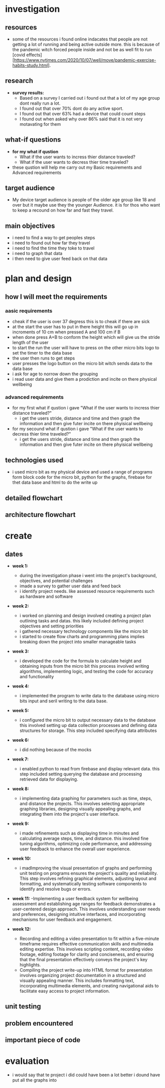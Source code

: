 
# investigation
## resources
- some of the resources i found online indacates that people are not getting a lot of running and being active outside more. this is because of the pandemic witch forced people inside and not be as well fit to run [covid effects][https://www.nytimes.com/2020/10/07/well/move/pandemic-exercise-habits-study.html].

## research
- **survey results:**
    - Based on a survey I carried out i found out that a lot of my age group dont really run a lot.
    - I found out that over 70% dont do any active sport.
    - I found out that over 63% had a device that could count steps 
    - I found out when asked why over 86% said that it is not very motavating for them 

## what-if questions
- **for my what if qustion** 
    - What if the user wants to incress thier distance traveled?
    - What if the user wants to decress thier time traveled?
- these qustion will help me carry out my Basic requirements and Advanced requirements 

## target audience
- My device target audience is people of the older age group like 18 and over but it maybe use they the younger Audience. it is for thos who want to keep a recound on how far and fast they travel.

## main objectives
- i need to find a way to get peoples steps 
- i need to found out how far they travel 
- i need to find the time they toke to travel 
- i need to graph that data 
- i then need to give user feed back on that data 


# plan and design 
## how I will meet the requirements
### aasic requirements
- cheak if the user is over 37 degress this is to cheak if there are sick 
- at the start the user has to put in there height this will go up in incroments of 10 cm when pressed A and 100 cm if B
- when done press A+B to conform the height which will give us the stride length of the user
- to start the run the user will have to press on the other micro bits logo to set the timer to the data base 
- the user then runs to get steps
- user presses the logo button on the micro bit witch sends data to the data base 
- i ask for age to norrow down the grouping 
- i read user data and give them a prodiction and incite on there physical wellbeing
  
### advanced requirements
- for my first what if qustion i gave "What if the user wants to incress thier distance traveled?"
    - i get the users stride, distance and time and then graph the information and then give futer incite on there phyisical wellbeing 
- for my secound what if qustion i gave "What if the user wants to decress thier time traveled?"
    - i get the users stride, distance and time and then graph the information and then give futer incite on there phyisical wellbeing 

## technologies used 
- i used micro bit as my physical device and used a range of programs form block code for the micro bit, python for the graphs, firebase for thet data base and html to do the write up 

## detailed flowchart

## architecture flowchart

# create
## dates
- **week 1:**
    - during the investigation phase i went into the project's background, objectives, and potential challenges
    - imade a survey  to gather user data and feed back
    - i identify project needs. like assessed resource requirements such as hardware and software 

- **week 2:**
    - i worked on planning and design involved creating a project plan outlining tasks and datas. this likely                 included defining project objectives and setting priorities
    - i gathered necessary technology components like the micro bit
    - i started to create flow charts and programming plans implies breaking down the project into smaller manageable         tasks

- **week 3:**
    - i developed the code for the formula to calculate height and obtaining inputs from the micro bit this process           involved writing algorithms, implementing logic, and testing the code for accuracy and functionality

- **week 4:**
    - i implemented the program to write data to the database using micro bits input and seril writing to the data          base.
- **week 5:**
    - i configured the micro bit to output necessary data to the database this involved setting up data collection          processes and defining data structures for storage. This step included specifying data attributes             
- **week 6:**
    - i did nothing because of the mocks 
- **week 7:**
    - i enabled python to read from firebase and display relevant data. this step included setting querying
      the database and processing retrieved data for displaying.

- **week 8:**
    - i implementing data graphing for parameters such as time, steps, and distance the projects. This involves             selecting appropriate graphing libraries, designing visually appealing graphs, and integrating them into the          project's user interface.

- **week 9:**
    - i made refinements such as displaying time in minutes and calculating average steps, time, and distance. this         involved fine tuning algorithms, optimizing code performance, and addressing user feedback to                         enhance the overall user experience.

- **week 10:**
    - i madImproving the visual presentation of graphs and performing unit testing on programs ensures the project's quality and reliability. This step involves refining graphical elements, adjusting layout and formatting, and systematically testing software components to identify and resolve bugs or errors.

- **week 11:**
    -Implementing a user feedback system for wellbeing assessment and establishing age ranges for feedback demonstrates a user-centered design approach. This involves understanding user needs and preferences, designing intuitive interfaces, and incorporating mechanisms for user feedback and engagement.
    
- **week 12:**
    - Recording and editing a video presentation to fit within a five-minute timeframe requires effective communication skills and multimedia editing expertise. This involves scripting content, recording video footage, editing footage for clarity and conciseness, and ensuring that the final presentation effectively conveys the project's key highlights.
    - Compiling the project write-up into HTML format for presentation involves organizing project documentation in a structured and visually appealing manner. This includes formatting text, incorporating multimedia elements, and creating navigational aids to facilitate easy access to project information.
  
## unit testing
## problem encountered 

## important piece of code

# evaluation 
- i would say that te project i did could have been a lot better i dound have put all the graphs into 
